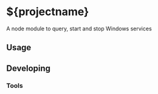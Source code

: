 # ${projectname}
A node module to query, start and stop Windows services



## Usage



## Developing



### Tools

